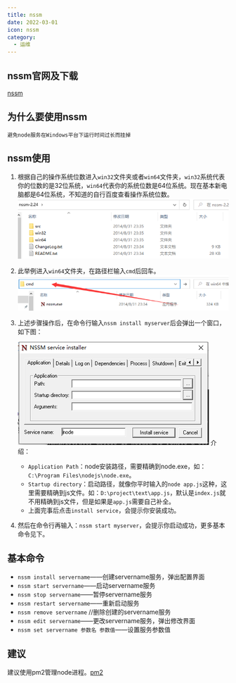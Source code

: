 ```yaml
---
title: nssm
date: 2022-03-01
icon: nssm
category:
  - 运维
---
```


## nssm官网及下载

[nssm](https://nssm.cc/download)

## 为什么要使用nssm

    避免node服务在Windows平台下运行时间过长而挂掉

## nssm使用

1. 根据自己的操作系统位数进入`win32`文件夹或者`win64`文件夹，`win32`系统代表你的位数的是32位系统，`win64`代表你的系统位数是64位系统。现在基本新电脑都是64位系统，不知道的自行百度查看操作系统位数。
   ![](./images/nssm-choose.png)
2. 此举例进入`win64`文件夹，在路径栏输入`cmd`后回车。
   ![](./images/nssm-input-cmd.png)
3. 上述步骤操作后，在命令行输入`nssm install myserver`后会弹出一个窗口，如下图：
   
   ![](./images/nssm-window.png)
   介绍：
      - `Application Path`：node安装路径，需要精确到node.exe，如：`C:\Program Files\nodejs\node.exe`。
      - `Startup directory`：启动路径，就像你平时输入的`node app.js`这种，这里需要精确到js文件。如：`D:\project\text\app.js`，默认是`index.js`就不用精确到js文件，但是如果是`app.js`需要自己补全。
      - 上面完事后点击`install service`，会提示你安装成功。
4. 然后在命令行再输入：`nssm start myserver`，会提示你启动成功，更多基本命令见下。

## 基本命令
- `nssm install servername`——创建servername服务，弹出配置界面
- `nssm start servername`——启动servername服务
- `nssm stop servername`——暂停servername服务
- `nssm restart servername`——重新启动服务
- `nssm remove servername` //删除创建的servername服务
- `nssm edit servername`——更改servername服务，弹出修改界面
- `nssm set servername 参数名 参数值`——设置服务参数值


## 建议

建议使用pm2管理node进程。[pm2](pm2.md)
